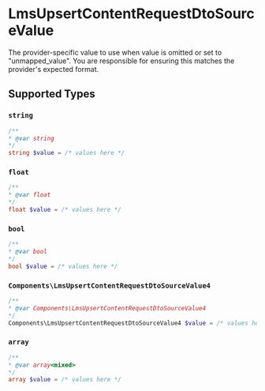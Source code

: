 # LmsUpsertContentRequestDtoSourceValue

The provider-specific value to use when value is omitted or set to "unmapped_value". You are responsible for ensuring this matches the provider's expected format.


## Supported Types

### `string`

```php
/**
* @var string
*/
string $value = /* values here */
```

### `float`

```php
/**
* @var float
*/
float $value = /* values here */
```

### `bool`

```php
/**
* @var bool
*/
bool $value = /* values here */
```

### `Components\LmsUpsertContentRequestDtoSourceValue4`

```php
/**
* @var Components\LmsUpsertContentRequestDtoSourceValue4
*/
Components\LmsUpsertContentRequestDtoSourceValue4 $value = /* values here */
```

### `array`

```php
/**
* @var array<mixed>
*/
array $value = /* values here */
```

